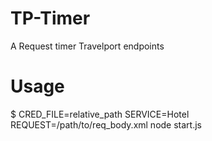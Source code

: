 TP-Timer
========

A Request timer Travelport endpoints

Usage
=====

$ CRED_FILE=relative_path SERVICE=Hotel REQUEST=/path/to/req_body.xml node start.js
